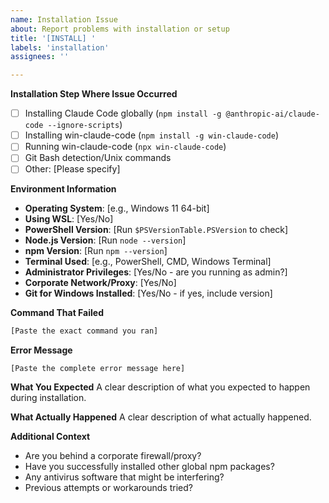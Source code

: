 ```yaml
---
name: Installation Issue
about: Report problems with installation or setup
title: '[INSTALL] '
labels: 'installation'
assignees: ''

---
```


**Installation Step Where Issue Occurred**
- [ ] Installing Claude Code globally (`npm install -g @anthropic-ai/claude-code --ignore-scripts`)
- [ ] Installing win-claude-code (`npm install -g win-claude-code`)
- [ ] Running win-claude-code (`npx win-claude-code`)
- [ ] Git Bash detection/Unix commands
- [ ] Other: [Please specify]

**Environment Information**
- **Operating System**: [e.g., Windows 11 64-bit]
- **Using WSL**: [Yes/No]
- **PowerShell Version**: [Run `$PSVersionTable.PSVersion` to check]
- **Node.js Version**: [Run `node --version`]
- **npm Version**: [Run `npm --version`]
- **Terminal Used**: [e.g., PowerShell, CMD, Windows Terminal]
- **Administrator Privileges**: [Yes/No - are you running as admin?]
- **Corporate Network/Proxy**: [Yes/No]
- **Git for Windows Installed**: [Yes/No - if yes, include version]

**Command That Failed**
```bash
[Paste the exact command you ran]
```

**Error Message**
```
[Paste the complete error message here]
```

**What You Expected**
A clear description of what you expected to happen during installation.

**What Actually Happened**
A clear description of what actually happened.

**Additional Context**
- Are you behind a corporate firewall/proxy?
- Have you successfully installed other global npm packages?
- Any antivirus software that might be interfering?
- Previous attempts or workarounds tried?